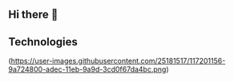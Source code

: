 ## Hi there 👋

## Technologies

(https://user-images.githubusercontent.com/25181517/117201156-9a724800-adec-11eb-9a9d-3cd0f67da4bc.png)

<!--
**strudelPie/strudelPie** is a ✨ _special_ ✨ repository because its `README.md` (this file) appears on your GitHub profile.

Here are some ideas to get you started:

- 🔭 I’m currently working on ...
- 🌱 I’m currently learning **Java & JavaFX, Javascript, HTML, CSS, **
- 👯 I’m looking to collaborate on ...
- 🤔 I’m looking for help with ...
- 💬 Ask me about ...
- 📫 How to reach me: ...
- 😄 Pronouns: ...
- ⚡ Fun fact: ...
-->
